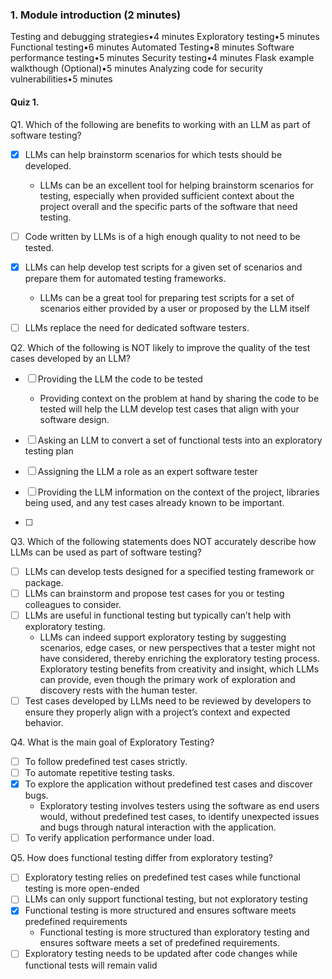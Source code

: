 
### 1. Module introduction (2 minutes)

Testing and debugging strategies•4 minutes
Exploratory testing•5 minutes
Functional testing•6 minutes
Automated Testing•8 minutes
Software performance testing•5 minutes
Security testing•4 minutes
Flask example walkthough (Optional)•5 minutes
Analyzing code for security vulnerabilities•5 minutes
#### Quiz 1.
Q1. Which of the following are benefits to working with an LLM as part of software testing?

- [x] LLMs can help brainstorm scenarios for which tests should be developed.
  - LLMs can be an excellent tool for helping brainstorm scenarios for testing, especially when provided sufficient context about the project overall and the specific parts of the software that need testing.
- [ ] Code written by LLMs is of a high enough quality to not need to be tested.
- [x] LLMs can help develop test scripts for a given set of scenarios and prepare them for automated testing frameworks.
  - LLMs can be a great tool for preparing test scripts for a set of scenarios either provided by a user or proposed by the LLM itself

- [ ] LLMs replace the need for dedicated software testers.

Q2. Which of the following is NOT likely to improve the quality of the test cases developed by an LLM?

- [ ] Providing the LLM the code to be tested
  - Providing context on the problem at hand by sharing the code to be tested will help the LLM develop test cases that align with your software design.
- [ ] Asking an LLM to convert a set of functional tests into an exploratory testing plan

- [ ] Assigning the LLM a role as an expert software tester

- [ ] Providing the LLM information on the context of the project, libraries being used, and any test cases already known to be important.
- [ ] 

Q3. Which of the following statements does NOT accurately describe how LLMs can be used as part of software testing?
- [ ] LLMs can develop tests designed for a specified testing framework or package.
- [ ] LLMs can brainstorm and propose test cases for you or testing colleagues to consider.
- [ ] LLMs are useful in functional testing but typically can’t help with exploratory testing.
  - LLMs can indeed support exploratory testing by suggesting scenarios, edge cases, or new perspectives that a tester might not have considered, thereby enriching the exploratory testing process. Exploratory testing benefits from creativity and insight, which LLMs can provide, even though the primary work of exploration and discovery rests with the human tester.
- [ ] Test cases developed by LLMs need to be reviewed by developers to ensure they properly align with a project’s context and expected behavior.

Q4. What is the main goal of Exploratory Testing?
- [ ] To follow predefined test cases strictly. 
- [ ] To automate repetitive testing tasks. 
- [x] To explore the application without predefined test cases and discover bugs. 
  - Exploratory testing involves testers using the software as end users would, without predefined test cases, to identify unexpected issues and bugs through natural interaction with the application. 
- [ ] To verify application performance under load. 

Q5. How does functional testing differ from exploratory testing?
- [ ] Exploratory testing relies on predefined test cases while functional testing is more open-ended
- [ ] LLMs can only support functional testing, but not exploratory testing
- [x] Functional testing is more structured and ensures software meets predefined requirements
  - Functional testing is more structured than exploratory testing and ensures software meets a set of predefined requirements.
- [ ] Exploratory testing needs to be updated after code changes while functional tests will remain valid
